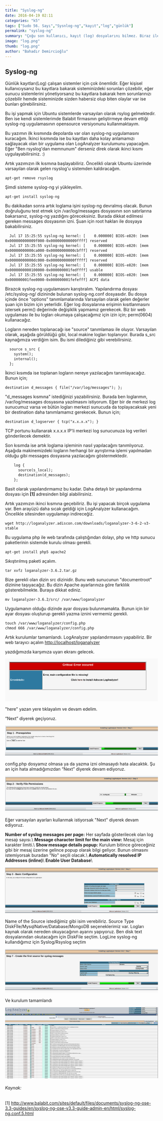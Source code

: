 ```yaml
---
title: "Syslog-ng"
date: 2016-04-19 02:11
categories: "k5"
tags: ["Sudo 56. Sayı","Sysnlog-ng","kayıt","log","günlük"]
permalink: "syslog-ng"
summary: "Çoğu son kullanıcı, kayıt (log) dosyalarını bilmez. Biraz ileri seviyede olanlar ise hatalarla karşılaşınca bunlara bakarlar. Ama sistem yöneticileri için sistemin neler yaptığını sürekli izlemek önemlidir. Bunun içinse bu kayıtları inceleyen araçları kullanırlar. Nasıl mı? Cevabı yazımızda."
image: "log.png"
thumb: "log.png"
author: "Bahadır Demircioğlu"
---
```






## Syslog-ng




Günlük kayıtları(Log) çalışan sistemler için çok önemlidir. Eğer kişisel kullanıcıysanız bu kayıtlara
bakarak sisteminizdeki sorunları çözebilir, eğer sunucu sistemlerini yönetiyorsanız bu kayıtlara bakarak hem sorunlarınızı çözebilir hemde sisteminizde sizden habersiz olup biten olaylar var ise bunları görebilirsiniz.

Bu işi yapmak için Ubuntu sistemlerde varsayılan olarak rsylog gelmektedir. Ben ise kendi sistemlerimde Balabit firmasının geliştirmeye devam ettiği syslog-ng uygulamasının opensource versiyonunu kullanmaktayım.

Bu yazımın ilk kısmında depolarda var olan syslog-ng uygulamasını kuracağım. İkinci kısmında ise bu kayıtları daha kolay anlamamızı sağlayacak olan bir uygulama olan LogAnalyzer kurulumunu yapacağım. Eğer "Ben rsyslog'dan memnunum" derseniz direk olarak ikinci kısmı uygulayabilirsiniz. :)

Artık yazımızın ilk kısmına başlayabiliriz. Öncelikli olarak Ubuntu üzerinde varsayılan olarak gelen rsyslog'u sistemden kaldıracağım.

```
apt-get remove rsyslog
```

Şimdi sisteme syslog-ng yi yükleyelim.

```
apt-get install syslog-ng
```

Bu dakikadan sonra artık loglama işini syslog-ng devralmış olacak. Bunun doğruluğunu test etmek için /var/log/messages dosyasının son satırlarına bakarsanız, syslog-ng yazdığını göreceksiniz. Burada dikkat edilmesi gereken messages dosyasının izni. Şuan için root hakları ile dosyaya bakabilirsiniz.


```
  Jul 17 15:25:55 syslog-ng kernel: [    0.000000] BIOS-e820: [mem 0x000000000009f000-0x000000000009ffff] reserved
  Jul 17 15:25:55 syslog-ng kernel: [    0.000000] BIOS-e820: [mem 0x00000000000ca000-0x00000000000cbfff] reserved
  Jul 17 15:25:55 syslog-ng kernel: [    0.000000] BIOS-e820: [mem 0x00000000000dc000-0x00000000000fffff] reserved
  Jul 17 15:25:55 syslog-ng kernel: [    0.000000] BIOS-e820: [mem 0x0000000000100000-0x000000001fedffff] usable
  Jul 17 15:25:55 syslog-ng kernel: [    0.000000] BIOS-e820: [mem 0x000000001fee0000-0x000000001fefefff] ACPI data
```

Birazcık syslog-ng uygulamasını karıştıralım. Yapılandırma dosyası /etc/syslog-ng/ dizininde bulunan syslog-ng.conf dosyasıdır. Bu dosya içinde önce "options" tanımlamalarında Varsayılan olarak gelen değerler şuan için bizim için yeterlidir. Eğer log dosyalarına erişimin kısıtlanmasını istersek perm() değerinde değişiklik yapmamız gerekecek. Biz bir web uygulaması ile bu logları okumaya çalışacağımız için izin için; perm(0604) kullanacağız.

Logların nereden toplanacağı ise "source" tanımlaması ile oluyor. Varsayılan olarak, aşağıda görüldüğü gibi, local makine logları toplanıyor. Burada s_src kaynağımıza verdiğim isim. Bu ismi dilediğiniz gibi verebilirsiniz.

```
  source s_src {
    system();
    internal();
  };
```

İkinci kısımda ise toplanan logların nereye yazılacağını tanımlayacağız. Bunun için;

```
destination d_messages { file("/var/log/messages"); };
```

"d_messages kısmına" istediğinizi yazabilirsiniz. Burada ben loglarımın, /var/log/messages dosyasına yazılmasını istiyorum. Eğer bir de merkezi log sunucumuz varsa ve bütün logları merkezi sunucuda da toplayacaksak yeni bir destination daha tanımlamamız gerekecek. Bunun için;

```
destination d_logserver { tcp("x.x.x.x"); }
```

TCP portunu kullanarak x.x.x.x IP'li merkezi log sunucunuza log verileri gönderilecek demektir.

Son kısımda ise artık loglama işleminin nasıl yapılacağını tanımlıyoruz. Aşağıda makinemizdeki logların herhangi bir ayrıştırma işlemi yapılmadan olduğu gibi messages dosyasına yazılacağını göstermektedir.

```
	log {
	  source(s_local);
	  destination(d_messages);
	};
```

Basit olarak yapılandırmamız bu kadar. Daha detaylı bir yapılandırma dosyası için **[1]** adresinden bilgi alabilirsiniz.

Artık yazımızın ikinci kısmına geçebiliriz. Bu işi yapacak birçok uygulama var. Ben arayüzü daha sıcak geldiği için LogAnalyzer kullanacağım. Öncelikle sitesinden uygulamayı indireceğiz.

```
wget http://loganalyzer.adiscon.com/downloads/loganalyzer-3-6-2-v3-stable
```

Bu uygulama php ile web tarafında çalıştığından dolayı, php ve http sunucu paketlerinin sistemde kurulu olması gerekli.

```
apt-get install php5 apache2
```

Sıkıştırılmış paketi açalım.

```
tar xvfz loganalyzer-3.6.2.tar.gz
```

Bize gerekli olan dizin src dizinidir. Bunu web sunucunun "documentroot" dizinine taşıyacağız. Bu dizin Apache ayarlarınıza göre farklılık gösterebilmekte. Buraya dikkat ediniz.

```
mv loganalyzer-3.6.2/src/ /var/www/loganalyzer
```

Uygulamanın olduğu dizinde ayar dosyası bulunmamakta. Bunun için bir ayar dosyası oluşturup gerekli yazma iznini vermemiz gerekli.

```
touch /var/www/loganalyzer/config.php
chmod 666 /var/www/loganalyzer/config.php
```

Artık kurulumlar tamamlandı. LogAnalyzer yapılandırmasını yapabiliriz. Bir web tarayıcı açalım
<http://localhost/loganalyzer>

yazdığımızda karşımıza uyarı ekranı gelecek.

![](images/post/syslog-ng/1.png)

"here" yazan yere tıklayalım ve devam edelim.

“Next” diyerek geçiyoruz.

![](images/post/syslog-ng/2.png)


config.php dosyamız olmasa ya da yazma izni olmasaydı hata alacaktık. Şu an için hata almadığımızdan “Next” diyerek devam ediyoruz.

![](images/post/syslog-ng/3.png)


Eğer varsayılan ayarları kullanmak istiyorsak "Next" diyerek devam ediyoruz.


**Number of syslog messages per page:** Her sayfada gösterilecek olan log mesajı sayısı.\\
**Message character limit for the main view:** Mesaj için karakter limiti.\\
**Show message details popup:** Kurulum bitince göreceğiniz gibi bir mesaj üzerine gelince popup olarak bilgi  geliyor. Bunun olmasını istemiyorsak buradan "No" seçili olacak.\\
**Automatically resolved IP Addresses (inline)**\\
**Enable User Database**\\


![](images/post/syslog-ng/4.png)

Name of the Source	istediğimiz gibi isim verebiliriz.
Source Type DiskFİle/MysqlNative/Database/MongoDB seçeneklerimiz var. Logları kaynak olarak nereden okuyacağının ayarını yapıyoruz. Ben disk text dosyalarından okutacağım için DiskFile seçtim.
LogLine syslog-ng kullandığımız için Syslog/Rsyslog seçtim

![](images/post/syslog-ng/5.png)

Ve kurulum tamamlandı

![](images/post/syslog-ng/6.png)


###### Kaynak:
[1] <http://www.balabit.com/sites/default/files/documents/syslog-ng-ose-3.3-guides/en/syslog-ng-ose-v3.3-guide-admin-en/html/syslog-ng.conf.5.html>
